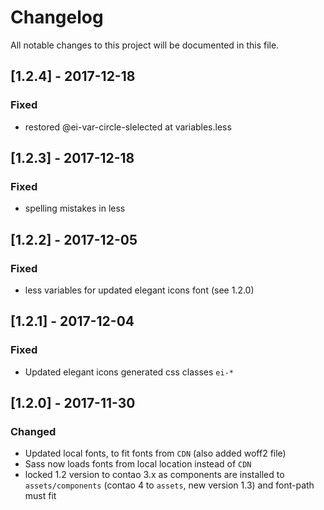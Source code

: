 # Changelog
All notable changes to this project will be documented in this file.

## [1.2.4] - 2017-12-18

### Fixed
- restored @ei-var-circle-slelected at variables.less

## [1.2.3] - 2017-12-18

### Fixed
- spelling mistakes in less

## [1.2.2] - 2017-12-05

### Fixed
- less variables for updated elegant icons font (see 1.2.0)

## [1.2.1] - 2017-12-04

### Fixed

- Updated elegant icons generated css classes `ei-*`

## [1.2.0] - 2017-11-30

### Changed
- Updated local fonts, to fit fonts from `CDN` (also added woff2 file)
- Sass now loads fonts from local location instead of `CDN`
- locked 1.2 version to contao 3.x as components are installed to `assets/components` (contao 4 to `assets`, new version 1.3) and font-path must fit 

